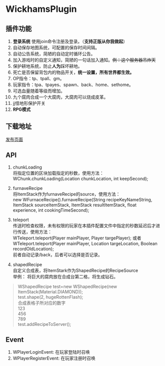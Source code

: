 # WickhamsPlugin
## 插件功能

 1. **登录系统** 使用join命令注册及登录。（**支持正版从你我做起**）
 2. 自动保存地图系统，可配置的保存时间间隔。
 3. 自动公告系统，简陋的自动定时循环公告。
 4. 加入游戏时的自定义通知，简陋的一句话加入通知。~~例：这个服务器吊炸天~~
 5. 保护耕地系统，防止**人为**踩坏耕地。
 6. 死亡是否保留背包内的物品开关，**统一设置，所有世界都生效。**
 7. OP指令：tp、tpall、gm。
 8. 玩家指令：tpa、tpayes、spawn、back、home、sethome。
 9. 可选血量随着等级而增加。
 10. 九个腐肉合成一个大腐肉，大腐肉可以烧成皮革。  
 11. jj怪地形保护开关
 12. **RPG模式**

## 下载地址  

 [发布页面](https://github.com/WickhamWei/WickhamsPlugin/releases)

## API  
  
  1. chunkLoading  
  将指定位置的区块加载指定的秒数，使用方法：  
  WChunk.chunkLoading(Location chunkLocation, int keepSecond);  
    
  2. furnaveRecipe  
  将ItemStack作为furnaveRecipe的source，使用方法：  
  new WFurnaceRecipe().furnaveRecipe(String recipeKeyNameString, ItemStack sourceItemStack, ItemStack result​ItemStack,
			float experience, int cookingTimeSecond);  
			  
  3. teleport  
  传送时检查权限，未有权限的玩家在本插件配置文件中指定的秒数延迟后才进行传送，使用方法：  
  WTeleport.teleport(Player mainPlayer, Player targePlayer); 或者WTeleport.teleport(Player mainPlayer, Location targeLocation, Boolean recordOldLocation);   
  前者自动记录/back，后者可以选择是否记录。  
    
  4. shapedRecipe  
   自定义合成表，将ItemStark作为ShapedRecipe的RecipeSource  
   举例：  将巨大的腐肉放在合成台第二格，将生成钻石。
  
> WShapedRecipe test=new WShapedRecipe(new ItemStack(Material.DIAMOND));  
		test.shape(2, hugeRottenFlash);  
		合成表格子所对应的数字  
		123  
		456  
		789  
		test.addRecipeToServer();  
		
   
## Event  

  1. WPlayerLoginEvent: 在玩家登陆时召唤
  2. WPlayerRegisterEvent: 在玩家注册时召唤
